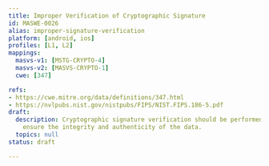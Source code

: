 ```yaml
---
title: Improper Verification of Cryptographic Signature
id: MASWE-0026
alias: improper-signature-verification
platform: [android, ios]
profiles: [L1, L2]
mappings:
  masvs-v1: [MSTG-CRYPTO-4]
  masvs-v2: [MASVS-CRYPTO-1]
  cwe: [347]

refs:
- https://cwe.mitre.org/data/definitions/347.html
- https://nvlpubs.nist.gov/nistpubs/FIPS/NIST.FIPS.186-5.pdf
draft:
  description: Cryptographic signature verification should be performed properly to
    ensure the integrity and authenticity of the data.
  topics: null
status: draft

---
```


